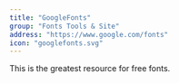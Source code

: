 ```yaml
---
title: "GoogleFonts"
group: "Fonts Tools & Site"
address: "https://www.google.com/fonts"
icon: "googlefonts.svg"
---
```

This is the greatest resource for free fonts.
